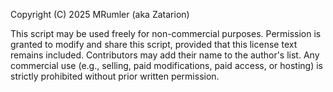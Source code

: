 Copyright (C) 2025 MRumler (aka Zatarion)

This script may be used freely for non-commercial purposes.
Permission is granted to modify and share this script, provided that this license text remains included. Contributors may add their name to the author's list.
Any commercial use (e.g., selling, paid modifications, paid access, or hosting) is strictly prohibited without prior written permission.
